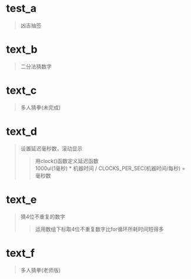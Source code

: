 # test_a
>凶吉抽签

# text_b
>二分法猜数字

# text_c
>多人猜拳(未完成)

# text_d
>设置延迟毫秒数，滚动显示
>>用clock()函数定义延迟函数<br>
1000ul(1毫秒) * 机器时间 / CLOCKS_PER_SEC(机器时间/每秒) = 毫秒数

# text_e
>猜4位不重复的数字
>>运用数组下标取4位不重复数字比for循环所耗时间短得多

# text_f
>多人猜拳(老师版)
